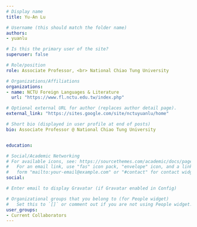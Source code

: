 ```yaml
---
# Display name
title: Yu-An Lu

# Username (this should match the folder name)
authors:
- yuanlu

# Is this the primary user of the site?
superuser: false

# Role/position
role: Associate Professor, <br> National Chiao Tung University

# Organizations/Affiliations
organizations:
- name: NCTU Foreign Languages & Literature
  url: "https://www.fl.nctu.edu.tw/index.php"

# Optional external URL for author (replaces author detail page).
external_link: "https://sites.google.com/site/nctuyuanlu/home"

# Short bio (displayed in user profile at end of posts)
bio: Associate Professor @ National Chiao Tung University


education:

# Social/Academic Networking
# For available icons, see: https://sourcethemes.com/academic/docs/page-builder/#icons
#   For an email link, use "fas" icon pack, "envelope" icon, and a link in the
#   form "mailto:your-email@example.com" or "#contact" for contact widget.
social:

# Enter email to display Gravatar (if Gravatar enabled in Config)

# Organizational groups that you belong to (for People widget)
#   Set this to `[]` or comment out if you are not using People widget.
user_groups:
- Current Collaborators
---
```


